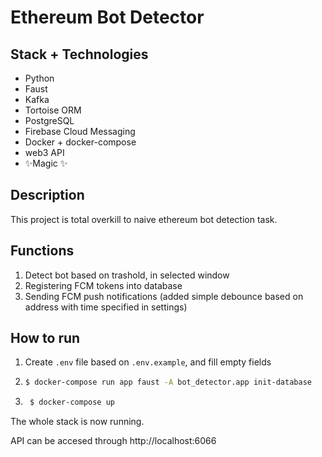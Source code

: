 # Ethereum Bot Detector
## Stack + Technologies

- Python
- Faust
- Kafka
- Tortoise ORM
- PostgreSQL
- Firebase Cloud Messaging
- Docker + docker-compose
- web3 API
- ✨Magic ✨

## Description 
This project is total overkill to naive ethereum bot detection task. 
## Functions
1. Detect bot based on trashold, in selected window
2. Registering FCM tokens into database
3. Sending FCM push notifications (added simple debounce based on address with time specified in settings)

## How to run
 1. Create `.env` file based on `.env.example`, and fill empty fields
 2. ```bash
    $ docker-compose run app faust -A bot_detector.app init-database
    ```
3. ```bash
    $ docker-compose up
    ```
The whole stack is now running.

API can be accesed through http://localhost:6066
